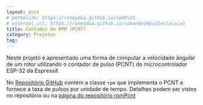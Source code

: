 ```yaml
---
layout: post
# permalink: https://roneydua.github.io/rpmPcnt
# external_url: https://roneydua.github.io/comandosNovaInstalacao
title: Contador de RPM (PCNT)
category: Projetos
tag:
---
```

Neste projeto é apresentado uma forma de computar a velocidade ângular de um rotor utilizando o contador de pulso (PCNT) do microcontrolador ESP-32  da Espressif.
<!--excerpt-->

No [Repositório GitHub](https://github.com/roneydua/rpmPcnt) contém a classe `rpm` que implementa o PCNT e fornece a taxa de pulsos por unidade de tempo. Detalhes podem ser vistos no repositório ou na [página do repositório rpmPcnt](https://roneydua.github.io/rpmPcnt/)
